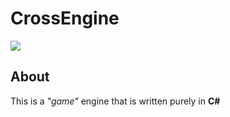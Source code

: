 # CrossEngine
<img src="CrossEngine/res/icon.ico"/>

## About
This is a *"game"* engine that is written purely in **C#**
